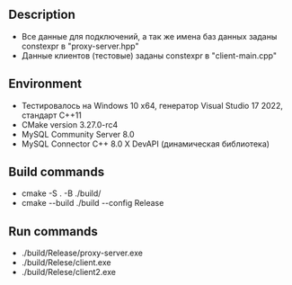 ## Description
- Все данные для подключений, а так же имена баз данных заданы constexpr в "proxy-server.hpp"
- Данные клиентов (тестовые) заданы constexpr в "client-main.cpp"

## Environment
- Тестировалось на Windows 10 x64, генератор Visual Studio 17 2022, стандарт C++11
- CMake version 3.27.0-rc4
- MySQL Community Server 8.0
- MySQL Connector C++ 8.0 X DevAPI (динамическая библиотека)

## Build commands
- cmake -S . -B ./build/
- cmake --build ./build --config Release

## Run commands
- ./build/Release/proxy-server.exe
- ./build/Relese/client.exe
- ./build/Relese/client2.exe
